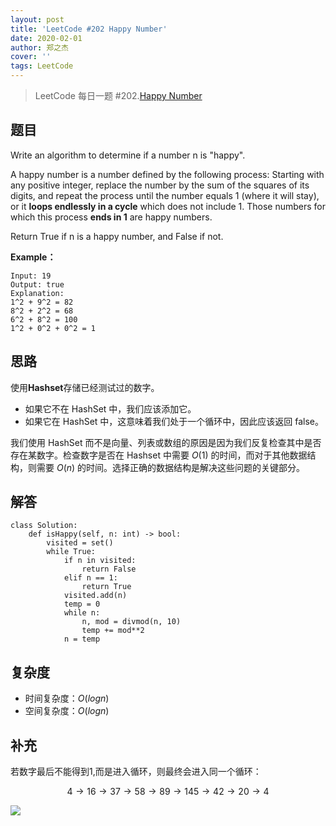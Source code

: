 ```yaml
---
layout: post
title: 'LeetCode #202 Happy Number'
date: 2020-02-01
author: 郑之杰
cover: ''
tags: LeetCode
---
```


> LeetCode 每日一题 #202.[Happy Number](https://leetcode-cn.com/problems/median-of-two-sorted-arrays/)

## 题目
Write an algorithm to determine if a number n is "happy".

A happy number is a number defined by the following process: Starting with any positive integer, replace the number by the sum of the squares of its digits, and repeat the process until the number equals 1 (where it will stay), or it **loops endlessly in a cycle** which does not include 1. Those numbers for which this process **ends in 1** are happy numbers.

Return True if n is a happy number, and False if not.

**Example：**
```
Input: 19
Output: true
Explanation: 
1^2 + 9^2 = 82
8^2 + 2^2 = 68
6^2 + 8^2 = 100
1^2 + 0^2 + 0^2 = 1
```

## 思路
使用**Hashset**存储已经测试过的数字。
- 如果它不在 HashSet 中，我们应该添加它。
- 如果它在 HashSet 中，这意味着我们处于一个循环中，因此应该返回 false。

我们使用 HashSet 而不是向量、列表或数组的原因是因为我们反复检查其中是否存在某数字。检查数字是否在 Hashset 中需要 $O(1)$ 的时间，而对于其他数据结构，则需要 $O(n)$ 的时间。选择正确的数据结构是解决这些问题的关键部分。


## 解答
```
class Solution:
    def isHappy(self, n: int) -> bool:
        visited = set()
        while True:
            if n in visited:
                return False
            elif n == 1:
                return True
            visited.add(n)
            temp = 0
            while n:
                n, mod = divmod(n, 10)
                temp += mod**2
            n = temp
```

## 复杂度
- 时间复杂度：$O(logn)$
- 空间复杂度：$O(logn)$

## 补充
若数字最后不能得到$1$,而是进入循环，则最终会进入同一个循环：

$$ 4→16→37→58→89→145→42→20→4 $$

![](https://assets.leetcode-cn.com/solution-static/202/202_fig2.png)